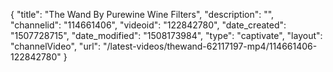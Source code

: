 {
    "title": "The Wand By Purewine Wine Filters",
    "description": "",
    "channelid": "114661406",
    "videoid": "122842780",
    "date_created": "1507728715",
    "date_modified": "1508173984",
    "type": "captivate",
    "layout": "channelVideo",
    "url": "\/latest-videos\/thewand-62117197-mp4\/114661406-122842780"
}